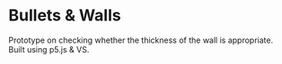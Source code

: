 # Bullets & Walls
Prototype on checking whether the thickness of the wall is appropriate.
Built using p5.js & VS.

